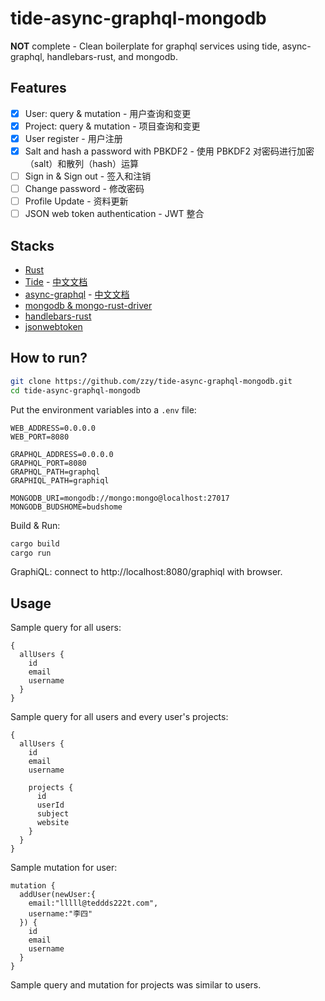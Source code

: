 # tide-async-graphql-mongodb

**NOT** complete - Clean boilerplate for graphql services using tide, async-graphql, handlebars-rust, and mongodb.

## Features

- [x] User: query & mutation - 用户查询和变更
- [x] Project: query & mutation - 项目查询和变更
- [x] User register - 用户注册
- [x] Salt and hash a password with PBKDF2 - 使用 PBKDF2 对密码进行加密（salt）和散列（hash）运算
- [ ] Sign in & Sign out - 签入和注销
- [ ] Change password - 修改密码
- [ ] Profile Update - 资料更新
- [ ] JSON web token authentication - JWT 整合

## Stacks

- [Rust](https://www.rust-lang.org)
- [Tide](https://github.com/http-rs/tide) - [中文文档](https://tide.budshome.com)
- [async-graphql](https://crates.io/crates/async-graphql) - [中文文档](https://async-graphql.budshome.com)
- [mongodb & mongo-rust-driver](https://crates.io/crates/mongodb)
- [handlebars-rust](https://crates.io/crates/handlebars)
- [jsonwebtoken](https://crates.io/crates/jsonwebtoken)

## How to run?

``` Bash
git clone https://github.com/zzy/tide-async-graphql-mongodb.git
cd tide-async-graphql-mongodb
```

Put the environment variables into a `.env` file:

```
WEB_ADDRESS=0.0.0.0
WEB_PORT=8080

GRAPHQL_ADDRESS=0.0.0.0
GRAPHQL_PORT=8080
GRAPHQL_PATH=graphql
GRAPHIQL_PATH=graphiql

MONGODB_URI=mongodb://mongo:mongo@localhost:27017
MONGODB_BUDSHOME=budshome
```

Build & Run:

``` Bash
cargo build
cargo run
```

GraphiQL: connect to http://localhost:8080/graphiql with browser.

## Usage

Sample query for all users:
```
{
  allUsers {
    id
    email
    username 
  }
}
```

Sample query for all users and every user's projects:
```
{
  allUsers {
    id
    email
    username 
    
    projects {
      id
      userId
      subject
      website
    }
  }
}
```

Sample mutation for user:
```
mutation {
  addUser(newUser:{
    email:"lllll@teddds222t.com", 
    username:"李四"
  }) {
    id
    email
    username
  }
}
```

Sample query and mutation for projects was similar to users.
